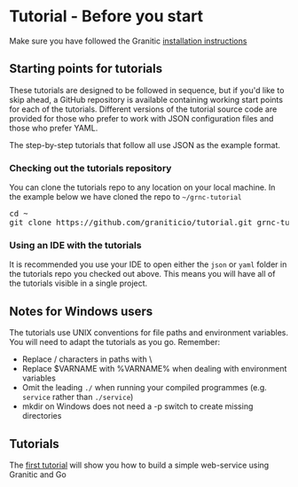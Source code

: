 # Tutorial - Before you start

Make sure you have followed the Granitic [installation instructions](installation.md)

## Starting points for tutorials 

These tutorials are designed to be followed in sequence, but if you'd like to skip ahead, 
a GitHub repository is available containing working start points for each
of the tutorials. Different versions of the tutorial source code are provided for those
who prefer to work with JSON configuration files and those who prefer YAML.

The step-by-step tutorials that follow all use JSON as the example format.

### Checking out the tutorials repository

You can clone the tutorials repo to any location on your local machine. In the example
below we have cloned the repo to `~/grnc-tutorial`

<pre>
cd ~
git clone https://github.com/graniticio/tutorial.git grnc-tutorial
</pre>


### Using an IDE with the tutorials

It is recommended you use your IDE to open either the `json` or `yaml` folder in the tutorials
repo you checked out above. This means you will have all of the tutorials visible
in a single project.

## Notes for Windows users

The tutorials use UNIX conventions for file paths and environment variables. You will need to adapt the tutorials as you
go. Remember:

 * Replace / characters in paths with \
 * Replace $VARNAME with %VARNAME% when dealing with environment variables
 * Omit the leading <code>./</code> when running your compiled programmes (e.g. <code>service</code> rather than <code>./service</code>)
 * mkdir on Windows does not need a -p switch to create missing directories

## Tutorials

The [first tutorial](001-fundamentals.md) will show you how to build a simple web-service using Granitic and Go